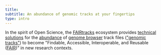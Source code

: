 ```yaml
---
title:
subtitle: An abundance of genomic tracks at your fingertips
type: intro
---
```


In the spirit of Open Science, the [FAIRtracks](/standards/#standards-01-fairtracks) ecosystem
provides [technical solutions](/services/) for the [abundance](/tracks/#tracks-03-track-collections)
of [genome browser](/tracks/#tracks-02-genome-browsers) track files
(["genomic tracks"](/tracks/#tracks-01-genomic-tracks)) to become "Findable, Accessible,
Interoperable, and Reusable ([FAIR](/fair/#fair-01-fair-data-fairtracks))" in new research contexts.
